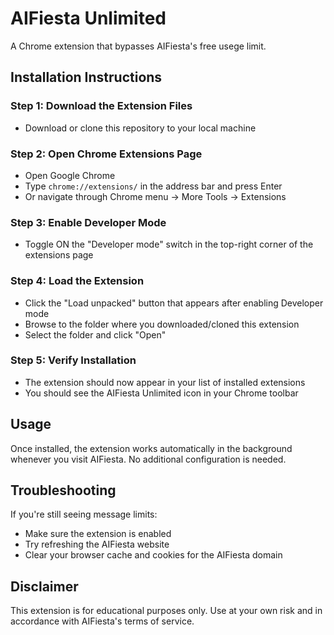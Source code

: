 # AIFiesta Unlimited

A Chrome extension that bypasses AIFiesta's free usege limit.

## Installation Instructions

### Step 1: Download the Extension Files
- Download or clone this repository to your local machine

### Step 2: Open Chrome Extensions Page
- Open Google Chrome
- Type `chrome://extensions/` in the address bar and press Enter
- Or navigate through Chrome menu → More Tools → Extensions

### Step 3: Enable Developer Mode
- Toggle ON the "Developer mode" switch in the top-right corner of the extensions page

### Step 4: Load the Extension
- Click the "Load unpacked" button that appears after enabling Developer mode
- Browse to the folder where you downloaded/cloned this extension
- Select the folder and click "Open"

### Step 5: Verify Installation
- The extension should now appear in your list of installed extensions
- You should see the AIFiesta Unlimited icon in your Chrome toolbar

## Usage
Once installed, the extension works automatically in the background whenever you visit AIFiesta. No additional configuration is needed.

## Troubleshooting
If you're still seeing message limits:
- Make sure the extension is enabled
- Try refreshing the AIFiesta website
- Clear your browser cache and cookies for the AIFiesta domain

## Disclaimer
This extension is for educational purposes only. Use at your own risk and in accordance with AIFiesta's terms of service.
